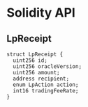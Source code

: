 # Solidity API

## LpReceipt

```solidity
struct LpReceipt {
  uint256 id;
  uint256 oracleVersion;
  uint256 amount;
  address recipient;
  enum LpAction action;
  int16 tradingFeeRate;
}
```

